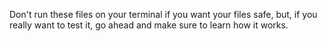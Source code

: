 Don't run these files on your terminal if you want your files safe, but, if you really want to test it, go ahead and make sure to learn how it works.